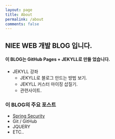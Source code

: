 ```yaml
---
layout: page
title: About
permalink: /about
comments: false
---
```


## NIEE WEB 개발 BLOG 입니다.

#### 이 BLOG는 GitHub Pages + JEKYLL로 만들 었습니다.

- JEKYLL 강좌
	- JEKYLL로 블로그 만드는 방법 보기.
	- JEKYLL 커스터 마이징 삽질기.
	- 관련사이트.

### 이 BLOG의 주요 포스트

- [Spring Security](javascript:searchTags('spring-security');)
- Git / GitHub
- JQUERY
- ETC..
